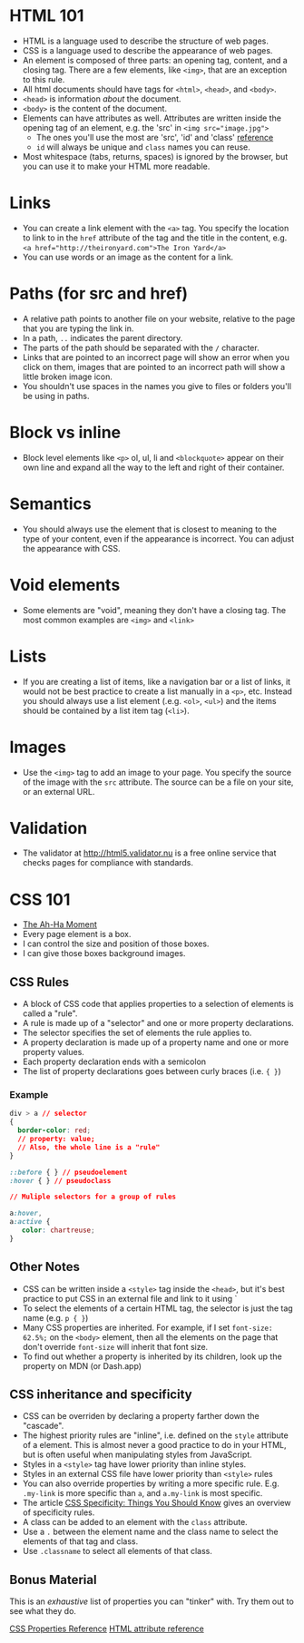 # HTML 101
- HTML is a language used to describe the structure of web pages.
- CSS is a language used to describe the appearance of web pages.
- An element is composed of three parts: an opening tag, content, and a closing
  tag. There are a few elements, like `<img>`, that are an exception to this rule.
- All html documents should have tags for `<html>`, `<head>`, and `<body>`.
- `<head>` is information *about* the document.
- `<body>` is the content of the document.
- Elements can have attributes as well. Attributes are written inside the
  opening tag of an element, e.g. the 'src' in `<img src="image.jpg">`
  - The ones you'll use the most are 'src', 'id' and 'class' [reference](https://developer.mozilla.org/en-US/docs/Web/HTML/Global_attributes)
  - `id` will always be unique and `class` names you can reuse.
- Most whitespace (tabs, returns, spaces) is ignored by the browser, but you can
  use it to make your HTML more readable.

# Links
- You can create a link element with the `<a>` tag. You specify the location to
  link to in the `href` attribute of the tag and the title in the content, e.g.
  `<a href="http://theironyard.com">The Iron Yard</a>`
- You can use words or an image as the content for a link.

# Paths (for src and href)
- A relative path points to another file on your website, relative to the page
  that you are typing the link in.
- In a path, `..` indicates the parent directory.
- The parts of the path should be separated with the `/` character.
- Links that are pointed to an incorrect page will show an error when you click
  on them, images that are pointed to an incorrect path will show a little
  broken image icon.
- You shouldn't use spaces in the names you give to files or folders you'll be
  using in paths.

# Block vs inline
- Block level elements like `<p>` ol, ul, li and `<blockquote>` appear on their
  own line and expand all the way to the left and right of their container.

# Semantics
- You should always use the element that is closest to meaning to the type of
  your content, even if the appearance is incorrect. You can adjust the
  appearance with CSS.

# Void elements
- Some elements are "void", meaning they don't have a closing tag. The most
  common examples are `<img>` and `<link>`

# Lists
- If you are creating a list of items, like a navigation bar or a list of links,
  it would not be best practice to create a list manually in a `<p>`, etc.
  Instead you should always use a list element (.e.g. `<ol>`, `<ul>`) and the
  items should be contained by a list item tag (`<li>`).

# Images
- Use the `<img>` tag to add an image to your page. You specify the source of
  the image with the `src` attribute. The source can be a file on your site, or
  an external URL.

# Validation
- The validator at http://html5.validator.nu is a free online service that
  checks pages for compliance with standards.

# CSS 101


* [The Ah-Ha Moment](http://css-tricks.com/the-css-ah-ha-moment/)
* Every page element is a box.
* I can control the size and position of those boxes.
* I can give those boxes background images.


## CSS Rules
- A block of CSS code that applies properties to a selection of elements is
  called a "rule".
- A rule is made up of a "selector" and one or more property declarations.
- The selector specifies the set of elements the rule applies to.
- A property declaration is made up of a property name and one or more property
  values.
- Each property declaration ends with a semicolon
- The list of property declarations goes between curly braces (i.e. `{ }`)

### Example

```css
div > a // selector
{
  border-color: red;
  // property: value;
  // Also, the whole line is a "rule"
}

::before { } // pseudoelement
:hover { } // pseudoclass

// Muliple selectors for a group of rules

a:hover,
a:active {
   color: chartreuse;
}
```

## Other Notes
- CSS can be written inside a `<style>` tag inside the `<head>`, but it's best
  practice to put CSS in an external file and link to it using `
- To select the elements of a certain HTML tag, the selector is just the tag
  name (e.g. `p { }`)
- Many CSS properties are inherited. For example, if I set `font-size: 62.5%;`
  on the `<body>` element, then all the elements on the page that don't override
  `font-size` will inherit that font size.
- To find out whether a property is inherited by its children, look up the
  property on MDN (or Dash.app)

## CSS inheritance and specificity
- CSS can be overriden by declaring a property farther down the "cascade".
- The highest priority rules are "inline", i.e. defined on the `style` attribute
  of a element. This is almost never a good practice to do in your HTML, but is
  often useful when manipulating styles from JavaScript.
- Styles in a `<style>` tag have lower priority than inline styles.
- Styles in an external CSS file have lower priority than `<style>` rules
- You can also override properties by writing a more specific rule. E.g.
  `.my-link` is more specific than `a`, and `a.my-link` is most specific.
- The article [CSS Specificity: Things You Should
  Know](http://www.smashingmagazine.com/2007/07/27/css-specificity-things-you-should-know/)
  gives an overview of specificity rules.
- A class can be added to an element with the `class` attribute.
- Use a `.` between the element name and the class name to select the elements
  of that tag and class.
- Use `.classname` to select all elements of that class.

## Bonus Material

This is an _exhaustive_ list of properties you can "tinker" with. Try them out to see
what they do.

[CSS Properties Reference](https://developer.mozilla.org/en-US/docs/Web/CSS/CSS_Properties_Reference)
[HTML attribute reference](https://developer.mozilla.org/en-US/docs/Web/HTML/Attributes)
